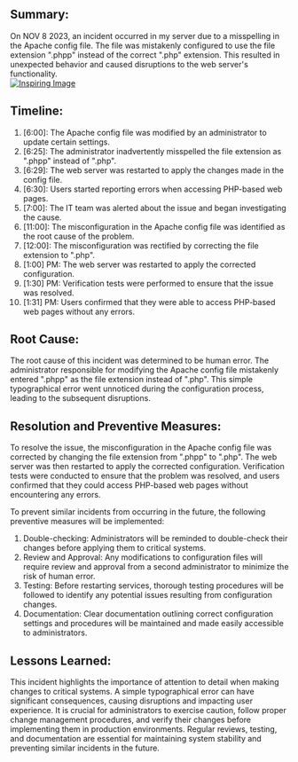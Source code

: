 <!-- postmortem -->
<!DOCTYPE html>
<html>
<head>

</head>
<body>

  <div class="section">
  <h2 class="summary">Summary:</h2>
  On NOV 8 2023, an incident occurred in my server due to a misspelling in the Apache config file. The file was mistakenly configured to use the file extension ".phpp" instead of the correct ".php" extension. This resulted in unexpected behavior and caused disruptions to the web server's functionality.
</div>
</div>

<!-- Insert your interactive image with a link here -->
<div class="image-container">
  <a href="">
    <img class="clickable-image" src="https://www.figma.com/community/thumbnail?resource_id=754026612866636376&resource_type=plugin" alt="Inspiring Image" />
  </a>
</div>

<div class="section">
  <h2 class="timeline">Timeline:</h2>
  <ol>
    <li>[6:00]: The Apache config file was modified by an administrator to update certain settings.</li>
    <li>[6:25]: The administrator inadvertently misspelled the file extension as ".phpp" instead of ".php".</li>
    <li>[6:29]: The web server was restarted to apply the changes made in the config file.</li>
    <li>[6:30]: Users started reporting errors when accessing PHP-based web pages.</li>
    <li>[7:00]: The IT team was alerted about the issue and began investigating the cause.</li>
    <li>[11:00]: The misconfiguration in the Apache config file was identified as the root cause of the problem.</li>
    <li>[12:00]: The misconfiguration was rectified by correcting the file extension to ".php".</li>
    <li>[1:00] PM: The web server was restarted to apply the corrected configuration.</li>
    <li>[1:30] PM: Verification tests were performed to ensure that the issue was resolved.</li>
    <li>[1:31] PM: Users confirmed that they were able to access PHP-based web pages without any errors.</li>
  </ol>
</div>

<div class="section">
  <h2 class="root-cause">Root Cause:</h2>
  The root cause of this incident was determined to be human error. The administrator responsible for modifying the Apache config file mistakenly entered ".phpp" as the file extension instead of ".php". This simple typographical error went unnoticed during the configuration process, leading to the subsequent disruptions.
</div>

<div class="section">
  <h2 class="resolution">Resolution and Preventive Measures:</h2>
  To resolve the issue, the misconfiguration in the Apache config file was corrected by changing the file extension from ".phpp" to ".php". The web server was then restarted to apply the corrected configuration. Verification tests were conducted to ensure that the problem was resolved, and users confirmed that they could access PHP-based web pages without encountering any errors.
  
  To prevent similar incidents from occurring in the future, the following preventive measures will be implemented:
  <ol>
    <li>Double-checking: Administrators will be reminded to double-check their changes before applying them to critical systems.</li>
    <li>Review and Approval: Any modifications to configuration files will require review and approval from a second administrator to minimize the risk of human error.</li>
    <li>Testing: Before restarting services, thorough testing procedures will be followed to identify any potential issues resulting from configuration changes.</li>
    <li>Documentation: Clear documentation outlining correct configuration settings and procedures will be maintained and made easily accessible to administrators.</li>
  </ol>
</div>

<div class="section">
  <h2 class="lessons">Lessons Learned:</h2>
  This incident highlights the importance of attention to detail when making changes to critical systems. A simple typographical error can have significant consequences, causing disruptions and impacting user experience. It is crucial for administrators to exercise caution, follow proper change management procedures, and verify their changes before implementing them in production environments. Regular reviews, testing, and documentation are essential for maintaining system stability and preventing similar incidents in the future.
</div>

</body>
</html>
